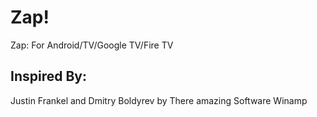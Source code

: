 # Zap!
Zap: For Android/TV/Google TV/Fire TV
## Inspired By:
Justin Frankel and Dmitry Boldyrev by There amazing Software Winamp
